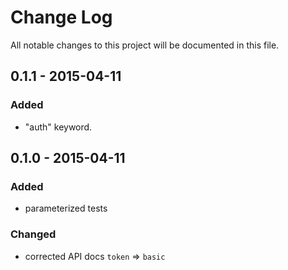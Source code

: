 # Change Log
All notable changes to this project will be documented in this file.

## 0.1.1 - 2015-04-11
### Added
- "auth" keyword.

## 0.1.0 - 2015-04-11
### Added
- parameterized tests

### Changed
- corrected API docs `token` => `basic`

